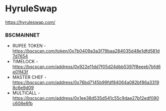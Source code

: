 # HyruleSwap
https://hyruleswap.com/ 

### BSCMAINNET
- RUPEE TOKEN - https://bscscan.com/token/0x7b0409a3a3f79baa284035d48e1dfd581d7d7654
- TIMELOCK - https://bscscan.com/address/0x922e11dd7f05d24dbb5397f8eeeb7bfd6e01f43f
- MASTER CHEF - https://bscscan.com/address/0x76bd7145b99fdf84064a082bf86a33198c6e9d09
- MULTICALL - https://bscscan.com/address/0x1ee38d535d541c55c9dae27b12edf090c608e6fb
